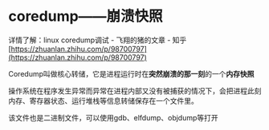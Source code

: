 # coredump——崩溃快照

详情了解：linux coredump调试 - 飞翔的猪的文章 - 知乎 [https://zhuanlan.zhihu.com/p/98700797](https://zhuanlan.zhihu.com/p/98700797)

Coredump叫做核心转储，它是进程运行时在**突然崩溃的那一刻**的一个**内存快照**

操作系统在程序发生异常而异常在进程内部又没有被捕获的情况下，会把进程此刻内存、寄存器状态、运行堆栈等信息转储保存在一个文件里。

该文件也是二进制文件，可以使用gdb、elfdump、objdump等打开



